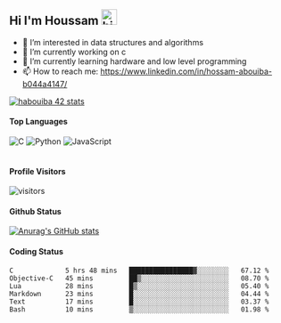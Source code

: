 ## Hi I'm Houssam <img src="https://user-images.githubusercontent.com/1303154/88677602-1635ba80-d120-11ea-84d8-d263ba5fc3c0.gif" width="28px" alt="hi">

- 👀 I’m interested in data structures and algorithms
- 🔭 I’m currently working on c
- 🌱 I’m currently learning hardware and low level programming
- 📫 How to reach me: https://www.linkedin.com/in/hossam-abouiba-b044a4147/

[![habouiba 42 stats](https://badge.mediaplus.ma/greenbinary/habouiba)](https://github.com/oakoudad/badge42)

#### Top Languages

![C](https://img.shields.io/badge/c-%2300599C.svg?style=for-the-badge&logo=c&logoColor=white)
![Python](https://img.shields.io/badge/python-%2314354C.svg?style=for-the-badge&logo=python&logoColor=white)
![JavaScript](https://img.shields.io/badge/javascript-%23323330.svg?style=for-the-badge&logo=javascript&logoColor=%23F7DF1E)
<br />
<br />
#### Profile Visitors
![visitors](https://visitor-badge.glitch.me/badge?page_id=project-HOSSAM.project-HOSSAM)

#### Github Status
[![Anurag's GitHub stats](https://github-readme-stats.vercel.app/api?username=0xPride&theme=tokyonight)](https://github.com/anuraghazra/github-readme-stats)

#### Coding Status
<!--START_SECTION:waka-->

```text
C             5 hrs 48 mins   ████████████████▓░░░░░░░░   67.12 %
Objective-C   45 mins         ██▒░░░░░░░░░░░░░░░░░░░░░░   08.70 %
Lua           28 mins         █▒░░░░░░░░░░░░░░░░░░░░░░░   05.40 %
Markdown      23 mins         █░░░░░░░░░░░░░░░░░░░░░░░░   04.44 %
Text          17 mins         █░░░░░░░░░░░░░░░░░░░░░░░░   03.37 %
Bash          10 mins         ▒░░░░░░░░░░░░░░░░░░░░░░░░   01.98 %
```

<!--END_SECTION:waka-->
